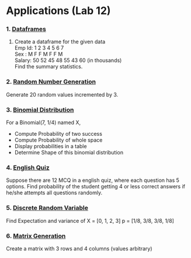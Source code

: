 # Applications (Lab 12)



### 1. [Dataframes](./dataframes.r)

1. Create a dataframe for the given data <br>
Emp Id:   1       2       3       4       5       6       7<br>
Sex      :   M      F       F       M      F       F      M<br>
Salary:    50     52     45     48     55    43    60 (in thousands)<br>
Find the summary statistics.


### 2. [Random Number Generation](./random_number.r)

Generate 20 random values incremented by 3.


### 3. [Binomial Distribution](./binomial.r)

For a Binomial(7, 1/4) named X,<br>
* Compute Probability of two success
* Compute Probability of whole space
* Display probabilities in a table
* Determine Shape of this binomial distribution


### 4. [English Quiz](./english_quiz.r)

Suppose there are 12 MCQ in a english quiz, where each question has 5 options. Find probability of the student getting 4 or less correct answers if he/she attempts all questions randomly.


### 5. [Discrete Random Variable](./discrete_random_variable.r)

Find Expectation and variance of 
X = [0, 1, 2, 3]
p = [1/8, 3/8, 3/8, 1/8]


### 6. [Matrix Generation](./matrix.r)

Create a matrix with 3 rows and 4 columns (values arbitrary) 

